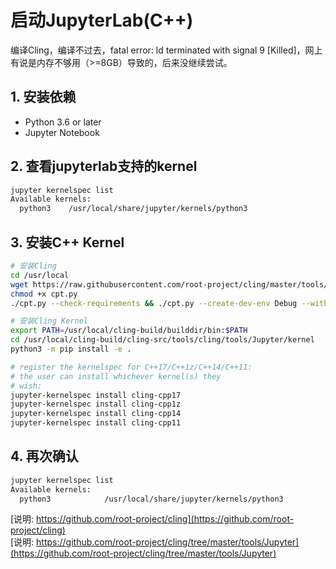 # 启动JupyterLab(C++)

编译Cling，编译不过去，fatal error: ld terminated with signal 9 [Killed]，网上有说是内存不够用（>=8GB）导致的，后来没继续尝试。

## 1. 安装依赖

- Python 3.6 or later
- Jupyter Notebook

## 2. 查看jupyterlab支持的kernel

```bash
jupyter kernelspec list
Available kernels:
  python3    /usr/local/share/jupyter/kernels/python3
```

## 3. 安装C++ Kernel

```bash
# 安装Cling
cd /usr/local
wget https://raw.githubusercontent.com/root-project/cling/master/tools/packaging/cpt.py
chmod +x cpt.py
./cpt.py --check-requirements && ./cpt.py --create-dev-env Debug --with-workdir=./cling-build/

# 安装Cling Kernel
export PATH=/usr/local/cling-build/builddir/bin:$PATH
cd /usr/local/cling-build/cling-src/tools/cling/tools/Jupyter/kernel
python3 -m pip install -e .

# register the kernelspec for C++17/C++1z/C++14/C++11:
# the user can install whichever kernel(s) they
# wish:
jupyter-kernelspec install cling-cpp17
jupyter-kernelspec install cling-cpp1z
jupyter-kernelspec install cling-cpp14
jupyter-kernelspec install cling-cpp11
```

## 4. 再次确认

```bash
jupyter kernelspec list
Available kernels:
  python3            /usr/local/share/jupyter/kernels/python3
```

[说明: https://github.com/root-project/cling](https://github.com/root-project/cling)  
[说明: https://github.com/root-project/cling/tree/master/tools/Jupyter](https://github.com/root-project/cling/tree/master/tools/Jupyter)
